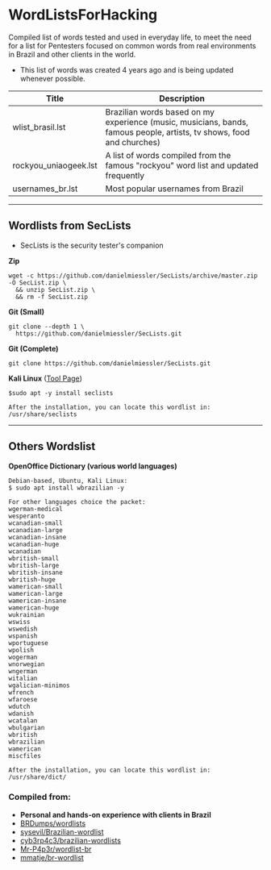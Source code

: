 # WordListsForHacking
Compiled list of words tested and used in everyday life, to meet the need for a list for Pentesters focused on common words from real environments in Brazil and other clients in the world.
+ This list of words was created 4 years ago and is being updated whenever possible.

|Title|Description|
|----|--|
| wlist_brasil.lst | Brazilian words based on my experience (music, musicians, bands, famous people, artists, tv shows, food and churches) |
| rockyou_uniaogeek.lst | A list of words compiled from the famous "rockyou" word list and updated frequently |
| usernames_br.lst  | Most popular usernames from Brazil |

- - -
## Wordlists from SecLists
+ SecLists is the security tester's companion

**Zip**
```
wget -c https://github.com/danielmiessler/SecLists/archive/master.zip -O SecList.zip \
  && unzip SecList.zip \
  && rm -f SecList.zip
```

**Git (Small)**
```
git clone --depth 1 \
  https://github.com/danielmiessler/SecLists.git
```

**Git (Complete)**
```
git clone https://github.com/danielmiessler/SecLists.git
```

**Kali Linux** ([Tool Page](https://www.kali.org/tools/seclists/))
```
$sudo apt -y install seclists

After the installation, you can locate this wordlist in:
/usr/share/seclists
```
- - -

## Others Wordslist
**OpenOffice Dictionary (various world languages)**
```
Debian-based, Ubuntu, Kali Linux:
$ sudo apt install wbrazilian -y

For other languages choice the packet:
wgerman-medical
wesperanto
wcanadian-small
wcanadian-large
wcanadian-insane
wcanadian-huge
wcanadian
wbritish-small
wbritish-large
wbritish-insane
wbritish-huge
wamerican-small
wamerican-large
wamerican-insane
wamerican-huge
wukrainian
wswiss
wswedish
wspanish
wportuguese
wpolish
wogerman
wnorwegian
wngerman
witalian
wgalician-minimos
wfrench
wfaroese
wdutch
wdanish
wcatalan
wbulgarian
wbritish
wbrazilian
wamerican
miscfiles

After the installation, you can locate this wordlist in:
/usr/share/dict/
```

### Compiled from:
+ **Personal and hands-on experience with clients in Brazil**
+ [BRDumps/wordlists](https://github.com/BRDumps/wordlists)
+ [sysevil/Brazilian-wordlist](https://github.com/sysevil/Brazilian-wordlist)
+ [cyb3rp4c3/brazilian-wordlists](https://github.com/cyb3rp4c3/brazilian-wordlists)
+ [Mr-P4p3r/wordlist-br](https://github.com/Mr-P4p3r/wordlist-br)
+ [mmatje/br-wordlist](https://github.com/mmatje/br-wordlist)
